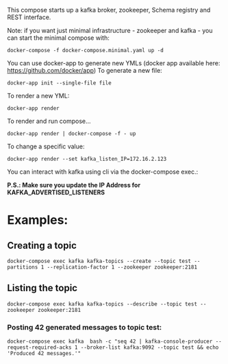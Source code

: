 This compose starts up a kafka broker, zookeeper, Schema registry and REST interface.

Note: if you want just minimal infrastructure - zookeeper and kafka - you can start the minimal compose with:
```cli
docker-compose -f docker-compose.minimal.yaml up -d
```

You can use docker-app to generate new YMLs (docker app available here: https://github.com/docker/app)
To generate a new file:
```cli
docker-app init --single-file file
```

To render a new YML:
```cli
docker-app render
```

To render and run compose...
```cli
docker-app render | docker-compose -f - up
```

To change a specific value:
```cli
docker-app render --set kafka_listen_IP=172.16.2.123
```


You can interact with kafka using cli via the docker-compose exec.:

__P.S.: Make sure you update the IP Address for KAFKA_ADVERTISED_LISTENERS__

# Examples:

## Creating a topic

```cli
docker-compose exec kafka kafka-topics --create --topic test --partitions 1 --replication-factor 1 --zookeeper zookeeper:2181
```

## Listing the topic

```cli
docker-compose exec kafka kafka-topics --describe --topic test --zookeeper zookeeper:2181
```

### Posting 42 generated messages to topic test:
```cli
docker-compose exec kafka  bash -c "seq 42 | kafka-console-producer --request-required-acks 1 --broker-list kafka:9092 --topic test && echo 'Produced 42 messages.'"
```

